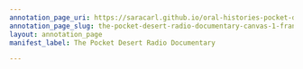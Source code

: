 ```yaml
---
annotation_page_uri: https://saracarl.github.io/oral-histories-pocket-desert/annotations/the-pocket-desert-radio-documentary-canvas-1-frank-o-connor--lecture---the-modern-novel---program.json
annotation_page_slug: the-pocket-desert-radio-documentary-canvas-1-frank-o-connor--lecture---the-modern-novel---program
layout: annotation_page
manifest_label: The Pocket Desert Radio Documentary

---
```

